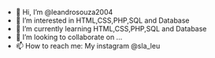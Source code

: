 - 👋 Hi, I’m @leandrosouza2004
- 👀 I’m interested in HTML,CSS,PHP,SQL and Database
- 🌱 I’m currently learning HTML,CSS,PHP,SQL and Database
- 💞️ I’m looking to collaborate on ...
- 📫 How to reach me: My instagram @sla_leu

<!---
leandrosouza2004/leandrosouza2004 is a ✨ special ✨ repository because its `README.md` (this file) appears on your GitHub profile.
You can click the Preview link to take a look at your changes.
--->
